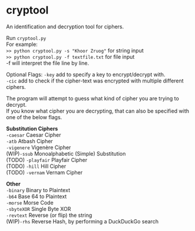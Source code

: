 # cryptool
An identification and decryption tool for ciphers.

Run `cryptool.py` <br />
For example: <br />
`>> python cryptool.py -s "Khoor Zruog"`  for string input <br />
`>> python cryptool.py -f textfile.txt`   for file input <br />
-f will interpret the file line by line. <br />

Optional Flags:
`-key` add to specify a key to encrypt/decrypt with. <br />
`-cic` add to check if the cipher-text was encrypted with multiple different ciphers. <br />

The program will attempt to guess what kind of cipher you are trying to decrypt. <br />
If you know what cipher you are decrypting, that can also be specified with one of the below flags. <br />

__Substitution Ciphers__ <br />
`-caesar`           Caesar Cipher <br />
`-atb`              Atbash Cipher <br />
`-vigenere`    Vigenère Cipher <br />
(WIP)`-ssub`        Monoalphabetic (Simple) Substitution <br />
(TODO) `-playfair`  Playfair Cipher <br />
(TODO) `-hill`      Hill Cipher <br />
(TODO) `-vernam`    Vernam Cipher <br />

__Other__ <br />
`-binary`    Binary to Plaintext <br />
`-b64`       Base 64 to Plaintext <br />
`-morse`     Morse Code <br />
`-sbyteXOR`  Single Byte XOR <br />
`-revtext`	 Reverse (or flip) the string <br />
(WIP)`-rhs`       Reverse Hash, by performing a DuckDuckGo search <br />
